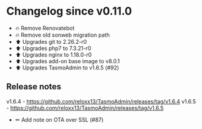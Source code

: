 # Changelog since v0.11.0
- 🔥 Remove Renovatebot 
- 🔥 Remove old sonweb migration path 
- ⬆ Upgrades git to 2.26.2-r0 
- ⬆ Upgrades php7 to 7.3.21-r0 
- ⬆ Upgrades nginx to 1.18.0-r0 
- ⬆ Upgrades add-on base image to v8.0.1 
- ⬆️ Upgrades TasmoAdmin to v1.6.5 (#92)

Release notes
---
v1.6.4 -  https://github.com/reloxx13/TasmoAdmin/releases/tag/v1.6.4
v1.6.5 - https://github.com/reloxx13/TasmoAdmin/releases/tag/v1.6.5 
- ✏ Add note on OTA over SSL (#87) 
